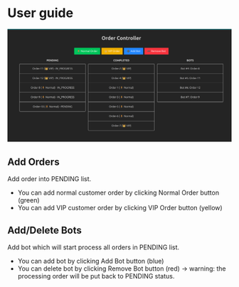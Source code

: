 # User guide

![](./screenshot.png)

## Add Orders

Add order into PENDING list.

- You can add normal customer order by clicking Normal Order button (green)
- You can add VIP customer order by clicking VIP Order button (yellow)

## Add/Delete Bots

Add bot which will start process all orders in PENDING list.

- You can add bot by clicking Add Bot button (blue)
- You can delete bot by clicking Remove Bot button (red) -> warning: the processing order will be put back to PENDING status.